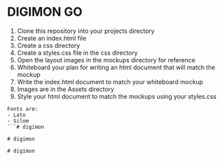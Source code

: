 DIGIMON GO
===================

1. Clone this repository into your projects directory
2. Create an index.html file 
3. Create a css directory 
4. Create a styles.css file in the css directory
5. Open the layout images in the mockups directory for reference
6. Whiteboard your plan for writing an html document that will match the mockup
7. Write the index.html document to match your whiteboard mockup
8. Images are in the Assets directory
9. Style your html document to match the mockups using your styles.css

```
Fonts are: 
- Lato
- Silom
```#   d i g i m o n  
 #   d i g i m o n  
 #   d i g i m o n  
 
